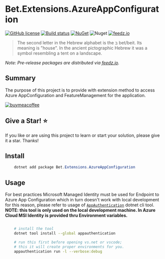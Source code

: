 # Bet.Extensions.AzureAppConfiguration

[![GitHub license](https://img.shields.io/badge/license-MIT-blue.svg?style=flat-square)](https://raw.githubusercontent.com/kdcllc/Bet.Extensions/master/LICENSE)
[![Build status](https://ci.appveyor.com/api/projects/status/fo9rakj7s7uhs3ij?svg=true)](https://ci.appveyor.com/project/kdcllc/bet-aspnetcore)
[![NuGet](https://img.shields.io/nuget/v/Bet.Extensions.AzureAppConfiguration.svg)](https://www.nuget.org/packages?q=Bet.Extensions.AzureAppConfiguration)
![Nuget](https://img.shields.io/nuget/dt/Bet.Extensions.AzureAppConfiguration)
[![feedz.io](https://img.shields.io/badge/endpoint.svg?url=https://f.feedz.io/kdcllc/bet-aspnetcore/shield/Bet.Extensions.AzureAppConfiguration/latest)](https://f.feedz.io/kdcllc/bet-aspnetcore/packages/Bet.Extensions.AzureAppConfiguration/latest/download)

> The second letter in the Hebrew alphabet is the ב bet/beit. Its meaning is "house". In the ancient pictographic Hebrew it was a symbol resembling a tent on a landscape.

_Note: Pre-release packages are distributed via [feedz.io](https://f.feedz.io/kdcllc/bet-extensions/nuget/index.json)._

## Summary

The purpose of this project is to provide with extension method to access Azure AppConfiguration and FeatureManagement for the application.

[![buymeacoffee](https://www.buymeacoffee.com/assets/img/custom_images/orange_img.png)](https://www.buymeacoffee.com/vyve0og)

## Give a Star! :star:

If you like or are using this project to learn or start your solution, please give it a star. Thanks!

## Install

```csharp
    dotnet add package Bet.Extensions.AzureAppConfiguration
```

## Usage

For best practices Microsoft Managed Identity must be used for Endpoint to Azure App Configuration which in turn doesn't work with local development for this reason, please refer to usage of [`AppAuthentication`](https://github.com/kdcllc/AppAuthentication) dotnet cli tool.
**NOTE: this tool is only used on the local development machine. In Azure Cloud MSI Identity is provided thru Environment variables.**

```bash

    # install the tool
    dotnet tool install --global appauthentication

    # run this first before opening vs.net or vscode;
    # this it will create proper environments for you.
    appauthentication run -l --verbose:debug
```
